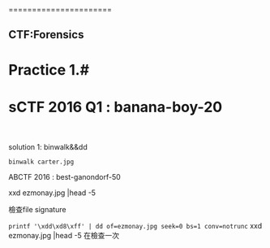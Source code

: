 ======================

CTF:Forensics
----------------------


# Practice 1.#

# sCTF 2016 Q1 : banana-boy-20<br /><br />

solution 1: binwalk&&dd

`
binwalk carter.jpg
`






ABCTF 2016 : best-ganondorf-50

xxd ezmonay.jpg |head -5

檢查file signature

`
printf '\xdd\xd8\xff' | dd of=ezmonay.jpg seek=0 bs=1 conv=notrunc
`
xxd ezmonay.jpg |head -5
在檢查一次

